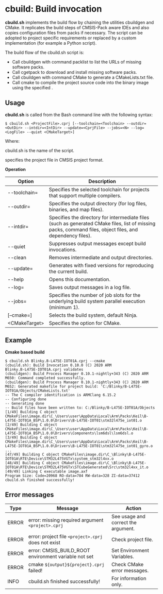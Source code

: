 # cbuild: Build invocation

**cbuild.sh** implements the build flow by chaining the utilities cbuildgen and CMake. It replicates the build steps of CMSIS-Pack aware IDEs and also copies configuration files from packs if necessary. The script can be adopted to project specific requirements or replaced by a custom implementation (for example a Python script).

The build flow of the cbuild.sh script is:

- Call cbuildgen with command packlist to list the URLs of missing software packs.
- Call cgetpack to download and install missing software packs.
- Call cbuildgen with command CMake to generate a CMakeLists.txt file.
- Call cmake to compile the project source code into the binary image using the specified <BuildSystem>.

## Usage

**cbuild.sh** is called from the Bash command line with the following syntax:

```
$ cbuild.sh <ProjectFile>.cprj [--toolchain=<Toolchain> --outdir=<OutDir> --intdir=<IntDir> --update=<CprjFile> --jobs=<N> --log=<LogFile> --quiet <CMakeTarget>]
```

Where:

cbuild.sh is the name of the script.

<ProjectFile> specifies the project file in CMSIS project format.

**Operation**

| Option | Description |
|--------|-------------|
| --toolchain=<Toolchain> | Specifies the selected toolchain for projects that support multiple compilers. |
| --outdir=<OutDir> | Specifies the output directory (for log files, binaries, and map files). |
| --intdir=<IntDir> | Specifies the directory for intermediate files (such as generated CMake files, list of missing packs, command files, object files, and dependency files). |
| --quiet | Suppresses output messages except build invocations. |
| --clean | Removes intermediate and output directories. |
| --update=<CprjFile> | Generates <CprjFile> with fixed versions for reproducing the current build. |
| --help | Opens this documentation. |
| --log=<LogFile> | Saves output messages in a log file. |
| --jobs=<N> | Specifies the number of job slots for the underlying build system parallel execution (minimum 1). |
| [–cmake=<BuildSystem>] | Selects the build system, default Ninja. |
| \<CMakeTarget\> | Specifies the <target> option for CMake. |

## Example

**Cmake based build**

```
$ cbuild.sh Blinky.B-L475E-IOT01A.cprj --cmake
(cbuild.sh): Build Invocation 0.10.0 (C) 2020 ARM
Blinky.B-L475E-IOT01A.cprj validates
(cbuildgen): Build Process Manager 0.10.1-nightly+343 (C) 2020 ARM
M650: Command completed successfully.
(cbuildgen): Build Process Manager 0.10.1-nightly+343 (C) 2020 ARM
M652: Generated makefile for project build: 'C:/Blinky/B-L475E-IOT01A/Objects/CMakeLists.txt'
-- The C compiler identification is ARMClang 6.15.2
-- Configuring done
-- Generating done
-- Build files have been written to: C:/Blinky/B-L475E-IOT01A/Objects
[1/49] Building C object CMakeFiles\image.dir\C_\Users\user\AppData\Local\Arm\Packs\Keil\B-L475E-IOT01A_BSP\1.0.0\Drivers\B-L475E-IOT01\stm32l475e_iot01.o
[2/49] Building C object CMakeFiles\image.dir\C_\Users\user\AppData\Local\Arm\Packs\Keil\B-L475E-IOT01A_BSP\1.0.0\Drivers\Components\lsm6dsl\lsm6dsl.o
[3/49] Building C object CMakeFiles\image.dir\C_\Users\user\AppData\Local\Arm\Packs\Keil\B-L475E-IOT01A_BSP\1.0.0\Drivers\B-L475E-IOT01\stm32l475e_iot01_gyro.o
...
[47/49] Building C object CMakeFiles\image.dir\C_\Blinky\B-L475E-IOT01A\RTE\Device\STM32L475VGTx\system_stm32l4xx.o
[48/49] Building C object CMakeFiles\image.dir\C_\Blinky\B-L475E-IOT01A\RTE\Device\STM32L475VGTx\STCubeGenerated\Src\stm32l4xx_it.o
[49/49] Linking C executable image.axf
Program Size: Code=20968 RO-data=784 RW-data=328 ZI-data=37412
cbuild.sh finished successfully!
```

## Error messages

| Type  | Message                                                | Action                              |
|-------|--------------------------------------------------------|-------------------------------------|
| ERROR | error: missing required argument `<project>.cprj`      | See usage and correct the argument. |
| ERROR | error: project file `<project>.cprj` does not exist    | Check project file.                 |
| ERROR | error: CMSIS_BUILD_ROOT environment variable not set   | Set Environment Variables.          |
| ERROR | cmake `${output}${project}.cprj` failed!               | Check CMake error messages.         |
| INFO  | cbuild.sh finished successfully!                       | For information only.               |

